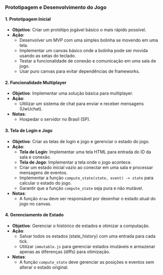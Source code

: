 ### Prototipagem e Desenvolvimento do Jogo

#### 1. **Prototipagem Inicial**
   - **Objetivo**: Criar um protótipo jogável básico o mais rápido possível.
   - **Ação**:
     - Desenvolver um MVP com uma simples bolinha se movendo em uma tela.
     - Implementar um canvas básico onde a bolinha pode ser movida usando as setas do teclado.
     - Testar a funcionalidade de conexão e comunicação em uma sala de jogo.
     - Usar puro canvas para evitar dependências de frameworks.

#### 2. **Funcionalidade Multiplayer**
   - **Objetivo**: Implementar uma solução básica para multiplayer.
   - **Ação**:
     - Ultilizar um sistema de chat para enviar e receber mensagens (UwUchat).
     <!-- - Implementar a lógica de rollback com dois mecanismos possíveis:
       - **Computar Estado**: Ajustar o estado do jogo conforme mensagens recebidas, aceitando o delay.
       - **Perdoar Mensagens Atrasadas**: Reverter para o estado anterior e recomputar frames para manter consistência. -->
   - **Notas**:
     - Hospedar o servidor no Brasil (SP).
     <!-- - Utilizar uma LinkedList para gerenciar estados de jogo, salvando estados exponencialmente distantes. -->

#### 3. **Tela de Login e Jogo**
   - **Objetivo**: Criar as telas de login e jogo e gerenciar o estado do jogo.
   - **Ação**:
     - **Tela de Login**: Implementar uma tela HTML para entrada do ID da sala e conexão.
     - **Tela de Jogo**: Implementar a tela onde o jogo acontece.
     - Criar um estado inicial vazio ao conectar em uma sala e processar mensagens de eventos.
     - Implementar a função `compute_state(state, event) -> state` para calcular o estado do jogo.
     - Garantir que a função `compute_state` seja pura e não mutável.
   - **Notas**:
     - A função `draw` deve ser responsável por desenhar o estado atual do jogo no canvas.

#### 4. **Gerenciamento de Estado**
   - **Objetivo**: Gerenciar o histórico de estados e otimizar a computação.
   - **Ação**:
     - Salvar todos os estados (state_history) com uma entrada para cada tick.
     - Utilizar `immutable.js` para gerenciar estados imutáveis e armazenar apenas as diferenças (diffs) para otimização.
   - **Notas**:
     - A função `compute_state` deve gerenciar as posições e eventos sem alterar o estado original.

